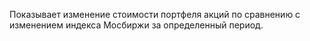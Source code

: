 Показывает изменение стоимости портфеля акций по сравнению с изменением индекса Мосбиржи за определенный период.
